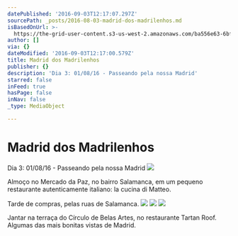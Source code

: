 ```yaml
---
datePublished: '2016-09-03T12:17:07.297Z'
sourcePath: _posts/2016-08-03-madrid-dos-madrilenhos.md
isBasedOnUrl: >-
  https://the-grid-user-content.s3-us-west-2.amazonaws.com/ba556e63-6bf8-4b12-9994-8a8073e8ce10.jpg
author: []
via: {}
dateModified: '2016-09-03T12:17:00.579Z'
title: Madrid dos Madrilenhos
publisher: {}
description: 'Dia 3: 01/08/16 - Passeando pela nossa Madrid'
starred: false
inFeed: true
hasPage: false
inNav: false
_type: MediaObject

---
```

# Madrid dos Madrilenhos

Dia 3: 01/08/16 - Passeando pela nossa Madrid
![](https://the-grid-user-content.s3-us-west-2.amazonaws.com/ba556e63-6bf8-4b12-9994-8a8073e8ce10.jpg)

Almoço no Mercado da Paz, no bairro Salamanca, em um pequeno restaurante autenticamente italiano: la cucina di Matteo.

Tarde de compras, pelas ruas de Salamanca.
![](https://the-grid-user-content.s3-us-west-2.amazonaws.com/1a1b11e8-fe83-49b9-8e39-010196990ac0.jpg)
![](https://the-grid-user-content.s3-us-west-2.amazonaws.com/ff5c9874-94d8-4bcb-94eb-8e3c728de3bc.jpg)
![](https://the-grid-user-content.s3-us-west-2.amazonaws.com/a5d2882b-0cc1-4bd6-8309-f65b819bc488.jpg)

Jantar na terraça do Círculo de Belas Artes, no restaurante Tartan Roof. Algumas das mais bonitas vistas de Madrid.